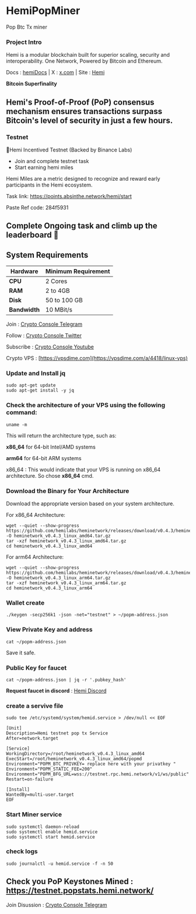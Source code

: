# HemiPopMiner
Pop Btc Tx miner

### Project Intro
Hemi is a modular blockchain built for superior scaling, security and interoperability.
One Network, Powered by  Bitcoin and  Ethereum.

Docs : [hemiDocs](https://docs.hemi.xyz/) | X : [x.com](https://x.com/hemi_xyz) | Site : [Hemi](https://hemi.xyz/)

**Bitcoin Superfinality**

Hemi's Proof-of-Proof (PoP) consensus mechanism ensures transactions surpass Bitcoin's level of security in just a few hours.
--
### Testnet 

📣Hemi Incentived Testnet (Backed by Binance Labs)

- Join and complete testnet task
- Start earning hemi miles 

Hemi Miles are a metric designed to recognize and reward early participants in the Hemi ecosystem.

Task link: https://points.absinthe.network/hemi/start

Paste Ref code: 284f5931

Complete Ongoing task and climb up the leaderboard 🚀
--
## System Requirements

| **Hardware** | **Minimum Requirement** |
|--------------|-------------------------|
| **CPU**      | 2 Cores                 |
| **RAM**      | 2 to 4GB                |
| **Disk**     | 50 to 100 GB            |
| **Bandwidth**| 10 MBit/s               |

Join : [Crypto Console Telegram](https://t.me/cryptoconsol)

Follow : [Crypto Console Twitter](https://www.x.com/cryptoconsol)

Subscribe : [Crypto Console Youtube](https://www.youtube.com/@cryptoconsole)

Crypto VPS : [https://vpsdime.com](https://vpsdime.com/a/4418/linux-vps)

### Update and Install jq
```
sudo apt-get update
sudo apt-get install -y jq
```

### Check the architecture of your VPS using the following command:
```
uname -m
```
This will return the architecture type, such as:

**x86_64** for 64-bit Intel/AMD systems

**arm64** for 64-bit ARM systems


x86_64 : This would indicate that your VPS is running on x86_64 architecture. So chose **x86_64** cmd.

### Download the Binary for Your Architecture
Download the appropriate version based on your system architecture.

For x86_64 Architecture:

```
wget --quiet --show-progress https://github.com/hemilabs/heminetwork/releases/download/v0.4.3/heminetwork_v0.4.3_linux_amd64.tar.gz -O heminetwork_v0.4.3_linux_amd64.tar.gz
tar -xzf heminetwork_v0.4.3_linux_amd64.tar.gz
cd heminetwork_v0.4.3_linux_amd64
```
For arm64 Architecture:

```
wget --quiet --show-progress https://github.com/hemilabs/heminetwork/releases/download/v0.4.3/heminetwork_v0.4.3_linux_arm64.tar.gz -O heminetwork_v0.4.3_linux_arm64.tar.gz
tar -xzf heminetwork_v0.4.3_linux_arm64.tar.gz
cd heminetwork_v0.4.3_linux_arm64
```

### Wallet create
```
./keygen -secp256k1 -json -net="testnet" > ~/popm-address.json
```
### View Private Key and address
```
cat ~/popm-address.json
```

Save it safe.

### Public Key for faucet
```
cat ~/popm-address.json | jq -r '.pubkey_hash'
```

**Request faucet in discord** : [Hemi Discord](https://discord.gg/hemixyz)

### create a servive file
```
sudo tee /etc/systemd/system/hemid.service > /dev/null << EOF

[Unit]
Description=Hemi testnet pop tx Service
After=network.target

[Service]
WorkingDirectory=/root/heminetwork_v0.4.3_linux_amd64
ExecStart=/root/heminetwork_v0.4.3_linux_amd64/popmd
Environment="POPM_BTC_PRIVKEY= replace here with your privatkey "
Environment="POPM_STATIC_FEE=200"
Environment="POPM_BFG_URL=wss://testnet.rpc.hemi.network/v1/ws/public"
Restart=on-failure

[Install]
WantedBy=multi-user.target
EOF
```
### Start Miner service
```
sudo systemctl daemon-reload
sudo systemctl enable hemid.service
sudo systemctl start hemid.service
```
### check logs
```
sudo journalctl -u hemid.service -f -n 50
```

Check you PoP **Keystones** Mined : https://testnet.popstats.hemi.network/
-
Join Disussion : [Crypto Console Telegram](https://t.me/cryptoconsol)
